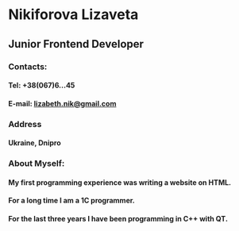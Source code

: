 # Nikiforova Lizaveta

## Junior Frontend Developer

### Contacts: 
#### Tel: +38(067)6...45
#### E-mail: lizabeth.nik@gmail.com

### Address
#### Ukraine, Dnipro

### About Myself:
#### My first programming experience was writing a website on HTML.
#### For a long time I am a 1C programmer.
#### For the last three years I have been programming in C++ with QT.
